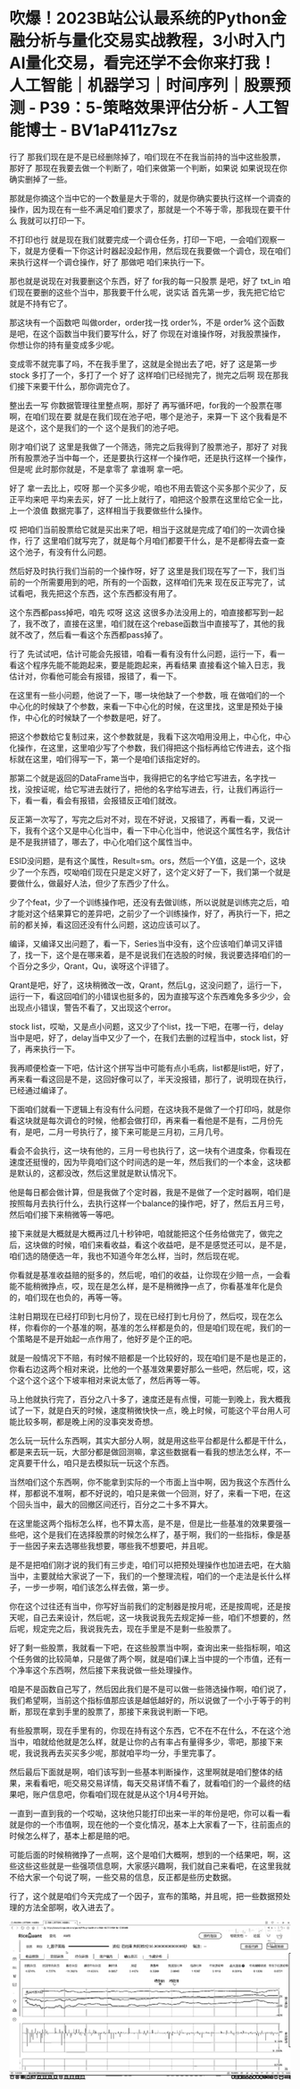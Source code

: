 # 吹爆！2023B站公认最系统的Python金融分析与量化交易实战教程，3小时入门AI量化交易，看完还学不会你来打我！人工智能｜机器学习｜时间序列｜股票预测 - P39：5-策略效果评估分析 - 人工智能博士 - BV1aP411z7sz

行了 那我们现在是不是已经删除掉了，咱们现在不在我当前持的当中这些股票，那好了 那现在我要去做一个判断了，咱们来做第一个判断，如果说 如果说现在你确实删掉了一些。

那就是你摘这个当中它的一个数量是大于零的，就是你确实要执行这样一个调查的操作，因为现在有一些不满足咱们要求了，那就是一个不等于零，那我现在要干什么 我就可以打印一下。

不打印也行 就是现在我们就要完成一个调仓任务，打印一下吧，一会咱们观察一下，就是方便看一下你这计时器起没起作用，然后现在我要做一个调仓，现在咱们来执行这样一个调仓操作，好了 那做吧 咱们来执行一下。

那也就是说现在对我要删这个东西，好了 for我的每一只股票 是吧，好了 txt_in 咱们现在要删的这些个当中，那我要干什么呢，说实话 首先第一步，我先把它给它就是不持有它了。

那这块有一个函数吧 叫做order，order找一找 order%，不是 order% 这个函数是吧，在这个函数当中我们要写什么，好了 你现在对谁操作呀，对我股票操作，你想让你的持有量变成多少呢。

变成零不就完事了吗，不在我手里了，这就是全抛出去了吧，好了 这是第一步 stock 多打了一个，多打了一个 好了 这样咱们已经抛完了，抛完之后啊 现在那我们接下来要干什么，那你调完仓了。

整出去一写 你数据管理往里整点啊，那好了 再写循环吧，for我的一个股票在哪啊，在咱们现在要 就是在我们现在池子吧，哪个是池子，来算一下 这个我看是不是这个，这个是我们的一个 这个是我们的池子吧。

刚才咱们说了 这里是我做了一个筛选，筛完之后我得到了股票池子，那好了 对我所有股票池子当中每一个，还是要执行这样一个操作吧，还是执行这样一个操作，但是呢 此时那你就是，不是拿零了 拿谁啊 拿一吧。

好了 拿一去比上，哎呀 那一个买多少呢，咱也不用去管这个买多那个买少了，反正平均来吧 平均来去买，好了 一比上就行了，咱把这个股票在这里给它全一比，上一个浪值 数据完事了，这样相当于我要做些什么操作。

哎 把咱们当前股票给它就是买出来了吧，相当于这就是完成了咱们的一次调仓操作，行了 这里咱们就写完了，就是每个月咱们都要干什么，是不是都得去查一查这个池子，有没有什么问题。

然后好及时执行我们当前的一个操作呀，好了 这里是我们现在写了一下，我们当前的一个所需要用到的吧，所有的一个函数，这样咱们先来 现在反正写完了，试试看吧，我先把这个东西，这个东西都没有用了。

这个东西都pass掉吧，咱先 哎呀 这这 这很多办法没用上的，咱直接都写到一起了，我不改了，直接在这里，咱们就在这个rebase函数当中直接写了，其他的我就不改了，然后看一看这个东西都pass掉了。

行了 先试试吧，估计可能会先报错，咱看一看有没有什么问题，运行一下，看一看这个程序先能不能跑起来，要是能跑起来，再看结果 直接看这个输入日志，我估计对，你看他可能会有报错，报错了，看一下。

在这里有一些小问题，他说了一下，哪一块他缺了一个参数，哦 在做咱们的一个中心化的时候缺了个参数，来看一下中心化的时候，在这里找，这里是预处于操作，中心化的时候缺了一个参数是吧，好了。

把这个参数给它复制过来，这个参数就是，我看下这次咱用没用上，中心化，中心化操作，在这里，这里咱少写了个参数，我们得把这个指标再给它传进去，这个指标就在这里，咱们得写一下，第一个是咱们该指定好的。

那第二个就是返回的DataFrame当中，我得把它的名字给它写进去，名字找一找，没按证呢，给它写进去就行了，把他的名字给写进去，行，让我们再运行一下，看一看，看会有报错，会报错反正咱们就改。

反正第一次写了，写完之后对不对，现在不好说，又报错了，再看一看，又说一下，我有个这个又是中心化当中，看一下中心化当中，他说这个属性名字，我估计是不是我拼错了，哪去了，中心化咱们这个属性当中。

ESID没问题，是有这个属性，Result=sm。ors，然后一个Y值，这是一个，这块少了一个东西，哎呦咱们现在只是定义好了，这个定义好了一下，我们第一个就是要做什么，做最好人法，但少了东西少了什么。

少了个feat，少了一个训练操作吧，还没有去做训练，所以说就是训练完之后，咱才能对这个结果算它的差异吧，之前少了一个训练操作，好了，再执行一下，把之前的都关掉，看这回还没有什么问题，这边应该可以了。

编译，又编译又出问题了，看一下，Series当中没有，这个应该咱们单词又评错了，找一下，这个是在哪来着，是不是说我们在选股的时候，我说要选择咱们的一个百分之多少，Qrant，Qu，诶呀这个评错了。

Qrant是吧，好了，这块稍微改一改，Qrant，然后Lg，这没问题了，运行一下，运行一下，看这回咱们的小错误也挺多的，因为直接写这个东西难免多多少少，会出现点小错误，警告不看了，又出现这个error。

stock list，哎呦，又是点小问题，这又少了个list，找一下吧，在哪一行，delay当中是吧，好了，delay当中又少了一个，在我们去删的过程当中，stock list，好了，再来执行一下。

我再顺便检查一下吧，估计这个拼写当中可能有点小毛病，list都是list吧，好了，再来看一看这回是不是，这回好像可以了，半天没报错，那行了，说明现在执行，已经通过编译了。

下面咱们就看一下逻辑上有没有什么问题，在这块我不是做了一个打印吗，就是你看这块就是每次调仓的时候，他都会做打印，再来看一看他是不是有，二月份先有，是吧，二月一号执行了，接下来可能是三月初，三月几号。

看会不会执行，这一块有他的，三月一号也执行了，这一块有个进度条，你看现在速度还挺慢的，因为毕竟咱们这个时间选的是一年，然后我们的一个本金，这块都是默认的，这都没改，然后这里就是默认情况下。

他是每日都会做计算，但是我做了个定时器，我是不是做了一个定时器啊，咱们是按照每月去执行什么，去执行这样一个balance的操作吧，好了，然后五月三号，然后咱们接下来稍微等一等吧。

接下来就是大概就是大概再过几十秒钟吧，咱就能把这个任务给做完了，做完之后，这块做的时候，咱们来看收益，看这个收益吧，是不是感觉还可以，是不是，咱们选的随便选一年，我也不知道今年怎么样，当时，然后现在呢。

你看就是基准收益赔的挺多的，然后呢，咱们的收益，让你现在少赔一点，一会看能不能稍微挣点，哎，现在是怎么样，是不是稍微挣一点了，你看基准年化是负的，咱们现在也负的，再等一等。

注射日期现在已经打印到七月份了，现在已经打到七月份了，然后哎，现在怎么样，你看你的一个基准的啊，基准的怎么样都是负的，但是咱们现在呢，我们的一个策略是不是开始起一点作用了，他好歹是个正的吧。

就是一般情况下不赔，有时候不赔都是一个比较好的，现在咱们是不是也是正的，你看右边这两个相对来说，比他的一个基准效果要好那么一些吧，然后呢，哎，这个这个这个这个下坡率相对来说太低了，然后再等一等。

马上他就执行完了，百分之八十多了，速度还是有点慢，可能一到晚上，我大概我试了一下，就是白天的时候，速度稍微快快一点，晚上时候，可能这个平台用人可能比较多啊，都是晚上闲的没事突发奇想。

怎么玩一玩什么东西啊，其实大部分人啊，就是用这些平台都是什么都是干什么，都是来去玩一玩，大部分都是做回测嘛，拿这些数据看一看我的想法怎么样，不一定真要干什么，咱只是去模拟玩一玩这个东西。

当然咱们这个东西啊，你不能拿到实际的一个市面上当中啊，因为我这个东西什么样，那都说不准啊，都不好说的，咱只是来做一个回测，好了，来看一下吧，在这个回头当中，最大的回撤区间还行，百分之二十多不算大。

在这里能这两个指标怎么样，也不算太高，是不是，但是比一些基准的效果要强一些吧，这个是我们在选择股票的时候怎么样了，基于啊，我们的一些指标，像是基于一些因子来去选哪些我想要，哪些我不想要吧，并且呢。

是不是把咱们刚才说的我们有三步走，咱们可以把预处理操作也加进去吧，在大脑当中，主要就给大家说了一下，我们的一个整理流程，咱们的一个走法是长什么样子，一步一步啊，咱们该怎么样去做，第一步。

你在这个过往还有当中，你写好当前我们的定制器是按月呢，还是按周呢，还是按天呢，自己去来设计，然后呢，这一块我说我先去规定掉一些，咱们不想要的，然后呢，规定完之后，我说我先去，现在手里是不是剩一些股票了。

好了剩一些股票，我就看一下吧，在这些股票当中啊，查询出来一些指标啊，咱这个任务做的比较简单，只是做了两个啊，就是咱们课上当中提的一个市值，还有一个净率这个东西啊，然后接下来我说做一些处理操作。

咱是不是函数自己写了，然后因此我们是不是可以做一些筛选操作啊，咱们说了，我们希望啊，当前这个指标值那应该是越低越好的，所以说做了一个小于等于的判断，那现在拿到手里的股票了，那接下来我说判断一下吧。

有些股票啊，现在手里有的，你现在持有这个东西，它不在不在什么，不在这个池当中，咱就给他就是怎么样，就是让你的占有率占有量得多少，零吧，那接下来呢，我说我再去买买多少呢，那就咱平均一分，手里完事了。

然后最后下面就是啊，咱们该写到一些基本判断操作，这里啊就是咱们整体的结果，来看看吧，呃交易交易详情，每天交易详情不看了，就看咱们的一个最终的结果吧，账户信息吧，你看咱们现在就是从这个1月4号开始。

一直到一直到我的一个哎呦，这块他只能打印出来一半的年份是吧，你可以看一看就是你的一个市值啊，现在他的一个变化情况，基本上大家看了一下，往前面点的时候怎么样了，基本上都是赔的吧。

可能后面的时候稍微挣了一点啊，这个是咱们大概啊，想到的一个结果吧，啊，这些这些这些就是一些强项信息啊，大家感兴趣啊，我们就自己来看吧，在这里我就不给大家一个句说了啊，一些交易的信息，反正都是些历史数据。

行了，这个就是咱们今天完成了一个因子，宣布的策略，并且呢，把一些数据预处理的方法全部啊，收入进去了。

![](img/93060691f34d9e1de62a0f7bb5eaeadc_1.png)